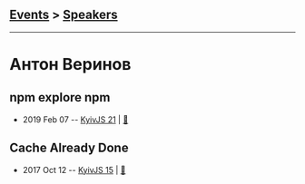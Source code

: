 ## [Events](../README.md) > [Speakers](../speakers.md)
---

# Антон Веринов

## npm explore npm
- 2019 Feb 07 -- [KyivJS 21](https://www.youtube.com/watch?v=RRAQXLaBCEk)  | [:notebook:](https://drive.google.com/file/d/1Jgej6L44BeaOofCqr5Kwr7kLxivrQDjk/view)  
## Cache Already Done
- 2017 Oct 12 -- [KyivJS 15](https://www.youtube.com/watch?v=rv-5FtJxNic)  | [:notebook:](http://anton.codes/talks/cache/)  
